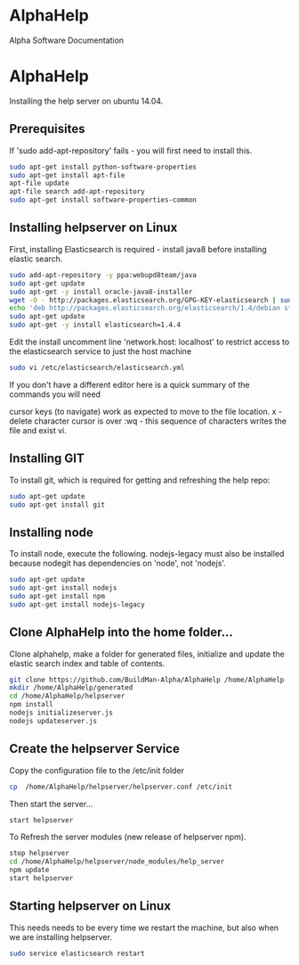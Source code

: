 # AlphaHelp
Alpha Software Documentation

# AlphaHelp
Installing the help server on ubuntu 14.04.

## Prerequisites

If 'sudo add-apt-repository' fails - you will first need to install this. 

```sh
sudo apt-get install python-software-properties
sudo apt-get install apt-file
apt-file update
apt-file search add-apt-repository
sudo apt-get install software-properties-common
```

## Installing helpserver on Linux

First, installing Elasticsearch is required - install java8 before installing elastic search.

```sh
sudo add-apt-repository -y ppa:webupd8team/java
sudo apt-get update
sudo apt-get -y install oracle-java8-installer
wget -O - http://packages.elasticsearch.org/GPG-KEY-elasticsearch | sudo apt-key add -
echo 'deb http://packages.elasticsearch.org/elasticsearch/1.4/debian stable main' | sudo tee /etc/apt/sources.list.d/elasticsearch.list
sudo apt-get update
sudo apt-get -y install elasticsearch=1.4.4
```

Edit the install uncomment line 'network.host: localhost' to restrict access to the elasticsearch service to just the host machine

```sh
sudo vi /etc/elasticsearch/elasticsearch.yml
```

If you don't have a different editor here is a quick summary of the commands you will need

cursor keys (to navigate) work as expected to move to the file location. 
x - delete character cursor is over
:wq - this sequence of characters writes the file and exist vi.


## Installing GIT

To install git, which is required for getting and refreshing the help repo:

```sh
sudo apt-get update
sudo apt-get install git
```

## Installing node

To install node, execute the following.  nodejs-legacy must also be installed because nodegit has dependencies on 'node', not 'nodejs'.

```sh
sudo apt-get update
sudo apt-get install nodejs
sudo apt-get install npm
sudo apt-get install nodejs-legacy
```

## Clone AlphaHelp into the home folder...

Clone alphahelp, make a folder for generated files, initialize and update the elastic search index and table of contents.

```sh
git clone https://github.com/BuildMan-Alpha/AlphaHelp /home/AlphaHelp
mkdir /home/AlphaHelp/generated
cd /home/AlphaHelp/helpserver
npm install
nodejs initializeserver.js
nodejs updateserver.js
```
## Create the helpserver Service

Copy the configuration file to the /etc/init folder

```sh
cp  /home/AlphaHelp/helpserver/helpserver.conf /etc/init
```

Then start the server...

```sh
start helpserver
```
To Refresh the server modules (new release of helpserver npm).

```sh
stop helpserver
cd /home/AlphaHelp/helpserver/node_modules/help_server
npm update
start helpserver
```



## Starting helpserver on Linux

This needs needs to be every time we restart the machine, but also when we are installing helpserver.

```sh
sudo service elasticsearch restart
```
